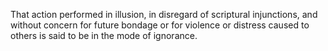 That action performed in illusion, in disregard of scriptural injunctions, and without concern for future bondage or for violence or distress caused to others is said to be in the mode of ignorance.